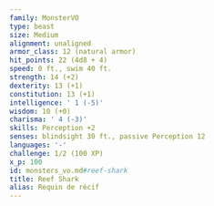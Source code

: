 ```yaml
---
family: MonsterVO
type: beast
size: Medium
alignment: unaligned
armor_class: 12 (natural armor)
hit_points: 22 (4d8 + 4)
speed: 0 ft., swim 40 ft.
strength: 14 (+2)
dexterity: 13 (+1)
constitution: 13 (+1)
intelligence: ' 1 (-5)'
wisdom: 10 (+0)
charisma: ' 4 (-3)'
skills: Perception +2
senses: blindsight 30 ft., passive Perception 12
languages: '-'
challenge: 1/2 (100 XP)
x_p: 100
id: monsters_vo.md#reef-shark
title: Reef Shark
alias: Requin de récif
---
```


